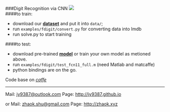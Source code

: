 ###Digit Recognition via CNN
![](http://7xn7wz.com1.z0.glb.clouddn.com/digit.jpg)  
####to train:
* download our [**dataset**](http://o7zt4a6os.bkt.clouddn.com/digit_data.zip) and put it into `data/`;
* run `examples/fdigit/convert.py` for converting data into lmdb
* run solve.py to start training

####to test:
* download pre-trained [**model**](http://o7zt4a6os.bkt.clouddn.com/fcn11_full_iter_15000.caffemodel) or train your own model as metioned above.
* run `examples/fdigit/test_fcn11_full.m` (need Matlab and matcaffe)
* python bindings are on the go.

Code base on [*caffe*](http://caffe.berkeleyvision.org/)  

***  

Mail: <jy9387@outlook.com> Page: <http://jy9387.github.io>

or Mail: <zhaok.shu@gmail.com> Page: <http://zhaok.xyz>